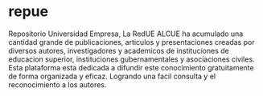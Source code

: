 # repue
Repositorio Universidad Empresa, La RedUE ALCUE ha acumulado una cantidad grande de publicaciones, articulos y presentaciones creadas por diversos autores, investigadores y academicos de instituciones de educacion superior, instituciones gubernamentales y asociaciones civiles. Esta plataforma esta dedicada a difundir este conocimiento gratuitamente de forma organizada y eficaz. Logrando una facil consulta y el reconocimiento a los autores.
